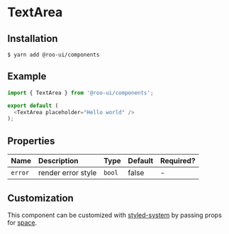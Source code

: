 # TextArea

<!-- STORY -->

## Installation

```shell
$ yarn add @roo-ui/components
```

## Example

```js
import { TextArea } from '@roo-ui/components';

export default (
  <TextArea placeholder="Hello world" />
);
```

## Properties

| Name    | Description        | Type   | Default | Required? |
|:--------|:-------------------|:-------|:--------|:----------|
| `error` | render error style | `bool` | false   | -         |

## Customization

This component can be customized with [styled-system](https://github.com/jxnblk/styled-system) by passing props for [space](https://github.com/jxnblk/styled-system#space-responsive).
